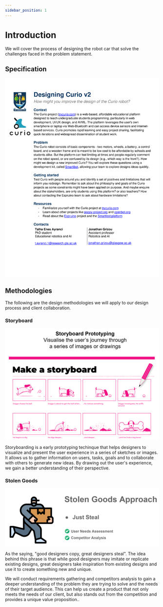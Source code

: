 ```yaml
---
sidebar_position: 1
---
```


# Introduction

We will cover the  process of designing the robot car that solve the challenges faced in the problem statement.

## Specification

![Project Specification](./img/project_spec.png)

## Methodologies

The following are the design methodologies we will apply to our design process and  client collaboration.

### Storyboard

![Storyboard](./img/storyboard.png)

Storyboarding is a early prototyping techinque that helps designers to visualize and present the user experience in a series of sketches or images. It allows us to gather information on users, tasks, goals and to collaborate with others to generate new ideas. By drawing out the user's experience, we gain a better understanding of their perspective.

### Stolen Goods 

![stolen goods](./img/stolengoods.png)

As the saying, "good designers copy, great designers steal". The idea behind this phrase is that while good designers may imitate or replicate existing designs, great designers take inspiration from existing designs and use it to create something new and unique.

We will conduct requirements gathering and competitors analysis to gain a deeper understanding of the problem they are trying to solve and the needs of their target audience. This can help us create a product that not only meets the needs of our client, but also stands out from the competition and provides a unique value proposition..
